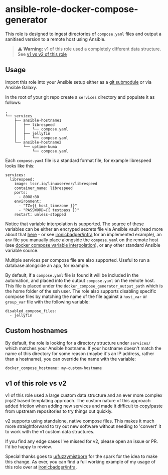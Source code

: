 # ansible-role-docker-compose-generator

This role is designed to ingest directories of `compose.yaml` files and output a sanitised version to a remote host using Ansible.

> ⚠️ **Warning:** v1 of this role used a completely different data structure. See [v1 vs v2 of this role](#v1-of-this-role-vs-v2)

## Usage

Import this role into your Ansible setup either as a [git submodule](https://blog.ktz.me/git-submodules-for-fun-and-profit-with-ansible/) or via Ansible Galaxy.

In the root of your git repo create a `services` directory and populate it as follows:

```
.
└── services
    ├── ansible-hostname1
    │   ├── librespeed
    │   │   └── compose.yaml
    │   ├── jellyfin
    │   │   └── compose.yaml
    └── ansible-hostname2
        └── uptime-kuma
            └── compose.yaml
```

Each `compose.yaml` file is a standard format file, for example librespeed looks like this:

```
services:
  librespeed:
    image: lscr.io/linuxserver/librespeed
    container_name: librespeed
    ports:
      - 8008:80
    environment:
      - "TZ={{ host_timezone }}"
      - "PASSWORD={{ testpass }}"
    restart: unless-stopped
```

Notice that variable interpolation is supported. The source of these variables can be either an encryped secrets file via Ansible vault (read more about that [here](https://blog.ktz.me/secret-management-with-docker-compose-and-ansible/) - or see [ironicbadger/infra](https://github.com/ironicbadger/infra) for an implemented example), an `env` file you manually place alongside the `compose.yaml` on the remote host (see [docker compose variable interpolation](https://docs.docker.com/compose/how-tos/environment-variables/variable-interpolation/#interpolation-syntax)), or any other standard Ansible variable source.

Multiple services per compose file are also supported. Useful to run a database alongside an app, for example.

By default, if a `compose.yaml` file is found it will be included in the automation, and placed into the output `compose.yaml` on the remote host. This file is placed under the `docker_compose_generator_output_path` which is the home folder of the ssh user. The role also supports disabling specific compose files by matching the name of the file against a `host_var` or `group_var` file with the following variable:

```
disabled_compose_files:
  - jellyfin
```

## Custom hostnames

By default, the role is looking for a directory structure under `services/` which matches your Ansible hostname. If your hostname doesn't match the name of this directory for some reason (maybe it's an IP address, rather than a hostname), you can override the name with the variable:

```
docker_compose_hostname: my-custom-hostname
```

## v1 of this role vs v2

v1 of this role used a large custom data structure and an ever more complex jinja2 based templating approach. The custom nature of this approach added friction when adding new services and made it difficult to copy/paste from upstream repositories to try things out quickly.

v2 supports using standalone, native compose files. This makes it much more straightforward to try out new software without needing to 'convert' it to work with the v1 custom data structures.

If you find any edge cases I've missed for v2, please open an issue or PR. I'd be happy to review.

Special thanks goes to [u/fuzzymistborn](https://github.com/fuzzymistborn) for the spark for the idea to make this change. As ever, you can find a full working example of my usage of this role over at [ironicbadger/infra](https://github.com/ironicbadger/infra).